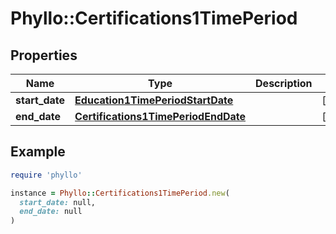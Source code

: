 # Phyllo::Certifications1TimePeriod

## Properties

| Name | Type | Description | Notes |
| ---- | ---- | ----------- | ----- |
| **start_date** | [**Education1TimePeriodStartDate**](Education1TimePeriodStartDate.md) |  | [optional] |
| **end_date** | [**Certifications1TimePeriodEndDate**](Certifications1TimePeriodEndDate.md) |  | [optional] |

## Example

```ruby
require 'phyllo'

instance = Phyllo::Certifications1TimePeriod.new(
  start_date: null,
  end_date: null
)
```

